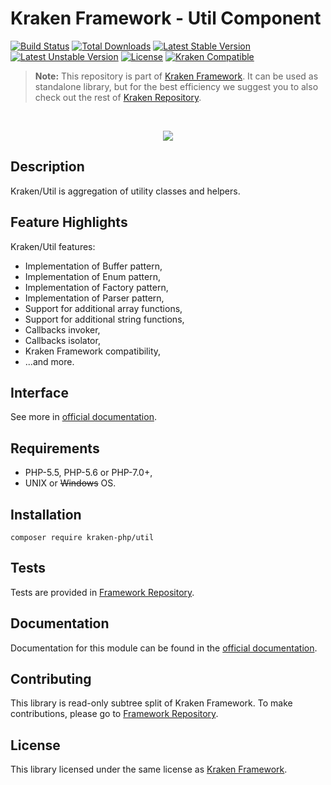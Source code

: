 # Kraken Framework - Util Component

[![Build Status](https://travis-ci.org/kraken-php/framework.svg)](https://travis-ci.org/kraken-php/framework)
[![Total Downloads](https://poser.pugx.org/kraken-php/util/downloads)](https://packagist.org/packages/kraken-php/util) 
[![Latest Stable Version](https://poser.pugx.org/kraken-php/util/v/stable)](https://packagist.org/packages/kraken-php/util) 
[![Latest Unstable Version](https://poser.pugx.org/kraken-php/util/v/unstable)](https://packagist.org/packages/kraken-php/util) 
[![License](https://poser.pugx.org/kraken-php/framework/license)](https://packagist.org/packages/kraken-php/framework)
[![Kraken Compatible](https://img.shields.io/badge/kraken-compatible-8002af.svg)](https://github.com/kraken-php/framework)

> **Note:** This repository is part of [Kraken Framework][3]. It can be used as standalone library, but for the best 
efficiency we suggest you to also check out the rest of [Kraken Repository][5].

<br>
<p align="center">
<img src="https://avatars2.githubusercontent.com/u/15938282?v=3&s=150" />
</p>

## Description

Kraken/Util is aggregation of utility classes and helpers.

## Feature Highlights

Kraken/Util features:

* Implementation of Buffer pattern,
* Implementation of Enum pattern,
* Implementation of Factory pattern,
* Implementation of Parser pattern,
* Support for additional array functions,
* Support for additional string functions,
* Callbacks invoker,
* Callbacks isolator,
* Kraken Framework compatibility,
* ...and more.

## Interface

See more in [official documentation][2].

## Requirements

* PHP-5.5, PHP-5.6 or PHP-7.0+,
* UNIX or ~~Windows~~ OS.

## Installation

```
composer require kraken-php/util
```

## Tests

Tests are provided in [Framework Repository][3].

## Documentation

Documentation for this module can be found in the [official documentation][2].

## Contributing

This library is read-only subtree split of Kraken Framework. To make contributions, please go to [Framework Repository][3].

## License

This library licensed under the same license as [Kraken Framework][3].

[1]: http://kraken-php.com
[2]: http://kraken-php.com/docs/0.3/util
[3]: https://github.com/kraken-php/framework
[4]: https://github.com/kraken-php/kraken
[5]: https://github.com/kraken-php
